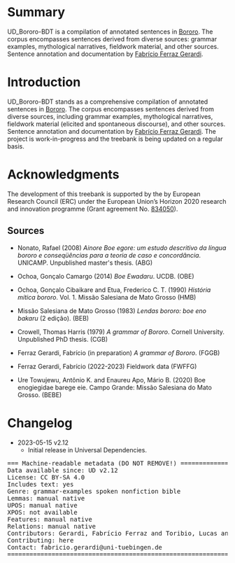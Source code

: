 # Summary

UD_Bororo-BDT is a compilation of annotated sentences in [Bororo](https://glottolog.org/resource/languoid/id/boro1282). The corpus encompasses sentences derived from diverse sources: grammar examples, mythological narratives, fieldwork material, and other sources. Sentence annotation and documentation by [Fabrício Ferraz Gerardi](https://languagestructure.github.io).

# Introduction

UD_Bororo-BDT stands as a comprehensive compilation of annotated sentences in [Bororo](https://glottolog.org/resource/languoid/id/boro1282). The corpus encompasses sentences derived from diverse sources, including grammar examples, mythological narratives, fieldwork material (elicited and spontaneous discourse), and other sources. Sentence annotation and documentation by [Fabrício Ferraz Gerardi](https://languagestructure.github.io). The project is work-in-progress and the treebank is being updated on a regular basis.

# Acknowledgments

The development of this treebank is supported by the by European Research Council (ERC) under the European Union’s Horizon 2020 research and innovation programme (Grant agreement No. [834050](https://uni-tuebingen.de/fakultaeten/philosophische-fakultaet/fachbereiche/neuphilologie/seminar-fuer-sprachwissenschaft/arbeitsbereiche/allg-sprachwissenschaft/projekte/crosslingference/)).

## Sources

* Nonato, Rafael (2008) _Ainore Boe egore: um estudo descritivo da língua bororo e conseqüências para a
teoria de caso e concordância_. UNICAMP. Unpublished master's thesis. (ABG)

* Ochoa, Gonçalo Camargo (2014) _Boe Ewadaru_. UCDB. (OBE)

* Ochoa, Gonçalo Cibaikare and Etua, Frederico C. T. (1990) _História mítica bororo_. Vol. 1. Missão Salesiana de Mato Grosso (HMB)

* Missão Salesiana de Mato Grosso (1983) _Lendas bororo: boe eno bakaru_ (2 edição). (BEB)

* Crowell, Thomas Harris (1979) _A grammar of Bororo_. Cornell University. Unpublished PhD thesis. (CGB)

* Ferraz Gerardi, Fabrício (in preparation) _A grammar of Bororo_. (FGGB)

* Ferraz Gerardi, Fabrício (2022-2023) Fieldwork data (FWFFG)

* Ure Towujewu, Antônio K. and Enaureu Apo, Mário B. (2020) Boe enogiegidae barege eie. Campo Grande: Missão Salesiana do Mato Grosso. (BEBE)


# Changelog

* 2023-05-15 v2.12
  * Initial release in Universal Dependencies.


<pre>
=== Machine-readable metadata (DO NOT REMOVE!) ================================
Data available since: UD v2.12
License: CC BY-SA 4.0
Includes text: yes
Genre: grammar-examples spoken nonfiction bible
Lemmas: manual native
UPOS: manual native
XPOS: not available
Features: manual native
Relations: manual native
Contributors: Gerardi, Fabrício Ferraz and Toribio, Lucas and Sollberger, Dolores
Contributing: here
Contact: fabricio.gerardi@uni-tuebingen.de
===============================================================================
</pre>

